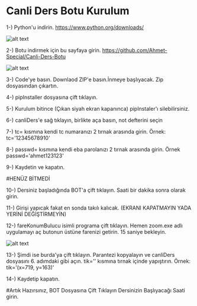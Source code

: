 # Canli Ders Botu Kurulum

1-) Python'u indirin. https://www.python.org/downloads/

![alt text](https://i.hizliresim.com/bWiiTn.png)

2-) Botu indirmek için bu sayfaya girin. https://github.com/Ahmet-Special/Canli-Ders-Botu

![alt text](https://i.hizliresim.com/J7QYMs.png)

3-) Code'ye basın. Downlaod ZIP'e basın.İnmeye başlıyacak. Zip dosyasından çıkartın. 

4-) pipInstaller dosyasına çift tıklayın. 

5-) Kurulum bitince (Çıkan siyah ekran kapanınca) pipInstaler'ı silebilirsiniz. 

6-) canliDers'e sağ tıklayın, birlikte aça basın, not defterini seçin 

7-) tc= kısmına kendi tc numaranızı 2 tırnak arasında girin. Örnek: tc='12345678910'

8-) passwd= kısmına kendi eba parolanızı 2 tırnak arasında girin. Örnek passwd='ahmet123123'

9-) Kaydetin ve kapatın.

#HENÜZ BİTMEDİ 

10-) Dersiniz başladığında BOT'a çift tıklayın. Saati bir dakika sonra olarak girin.

11-) Girişi yapıcak fakat en sonda takılı kalıcak. (EKRANI KAPATMAYIN YADA YERİNİ DEĞİŞTİRMEYİN)

12-) fareKonumBulucu isimli programa çift tıklayın. Hemen zoom.exe adlı uygulamayı aç butonun üstüne farenizi getirin. 15 saniye bekleyin.

![alt text](https://i.hizliresim.com/6qAlvm.png)

13-) Şimdi ise burda'ya çift tıklayın. Parantezi kopyalayın ve canliDers dosyasını 6. adımdaki gibi açın. tik='' kısmına tırnak içinde yapıştırın. Örnek: tik='(x=719, y=163)'

14-) Kaydetip kapatın. 

#Artık Hazırsınız,  BOT Dosyasına Çift Tıklayın Dersinizin Başlıyacağı Saati girin.

